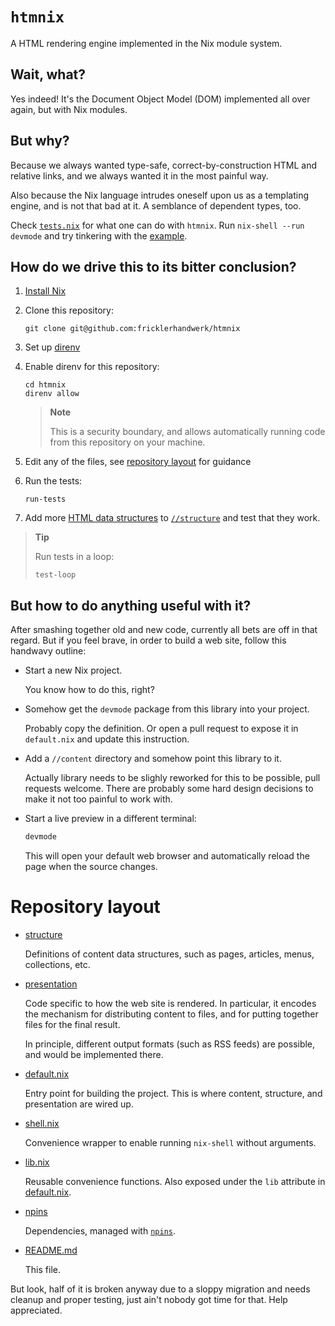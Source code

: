 # `htmnix`

A HTML rendering engine implemented in the Nix module system.

## Wait, what?

Yes indeed! It's the Document Object Model (DOM) implemented all over again, but with Nix modules.

## But why?

Because we always wanted type-safe, correct-by-construction HTML and relative links, and we always wanted it in the most painful way.

Also because the Nix language intrudes oneself upon us as a templating engine, and is not that bad at it.
A semblance of dependent types, too.

Check [`tests.nix`](./tests.nix) for what one can do with `htmnix`.
Run `nix-shell --run devmode` and try tinkering with the [example](./example/default.nix).

## How do we drive this to its bitter conclusion?

1. [Install Nix](nix.dev/install-nix)
1. Clone this repository:

   ```console
   git clone git@github.com:fricklerhandwerk/htmnix
   ```

1. Set up [direnv](https://github.com/nix-community/nix-direnv#installation)

1. Enable direnv for this repository:

   ```console
   cd htmnix
   direnv allow
   ```

   > **Note**
   >
   > This is a security boundary, and allows automatically running code from this repository on your machine.

1. Edit any of the files, see [repository layout](#repository-layout) for guidance

1. Run the tests:

   ```console
   run-tests
   ```

1. Add more [HTML data structures](https://html.spec.whatwg.org/multipage) to [`//structure`](./structure) and test that they work.

  > **Tip**
  >
  > Run tests in a loop:
  >
  > ```console
  > test-loop
  > ```

## But how to do anything useful with it?

After smashing together old and new code, currently all bets are off in that regard.
But if you feel brave, in order to build a web site, follow this handwavy outline:

- Start a new Nix project.

  You know how to do this, right?

- Somehow get the `devmode` package from this library into your project.

  Probably copy the definition.
  Or open a pull request to expose it in `default.nix` and update this instruction.

- Add a `//content` directory and somehow point this library to it.

  Actually library needs to be slighly reworked for this to be possible, pull requests welcome.
  There are probably some hard design decisions to make it not too painful to work with.

- Start a live preview in a different terminal:

  ```bash
  devmode
  ```

  This will open your default web browser and automatically reload the page when the source changes.

# Repository layout

- [structure](./structure)

  Definitions of content data structures, such as pages, articles, menus, collections, etc.

- [presentation](./presentation)

  Code specific to how the web site is rendered.
  In particular, it encodes the mechanism for distributing content to files, and for putting together files for the final result.

  In principle, different output formats (such as RSS feeds) are possible, and would be implemented there.

- [default.nix](./default.nix)

  Entry point for building the project.
  This is where content, structure, and presentation are wired up.

- [shell.nix](./shell.nix)

  Convenience wrapper to enable running `nix-shell` without arguments.

- [lib.nix](./lib.nix)

  Reusable convenience functions.
  Also exposed under the `lib` attribute in [default.nix](./default.nix).

- [npins](./npins)

  Dependencies, managed with [`npins`](https://github.com/andir/npins/).

- [README.md](./README.md)

  This file.

But look, half of it is broken anyway due to a sloppy migration and needs cleanup and proper testing, just ain't nobody got time for that.
Help appreciated.
